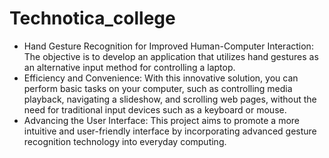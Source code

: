 # Technotica_college

- Hand Gesture Recognition for Improved Human-Computer Interaction: The objective is to
develop an application that utilizes hand gestures as an alternative input method for controlling a
laptop.
- Efficiency and Convenience: With this innovative solution, you can perform basic tasks on your
computer, such as controlling media playback, navigating a slideshow, and scrolling web pages,
without the need for traditional input devices such as a keyboard or mouse.
- Advancing the User Interface: This project aims to promote a more intuitive and user-friendly
interface by incorporating advanced gesture recognition technology into everyday computing.
